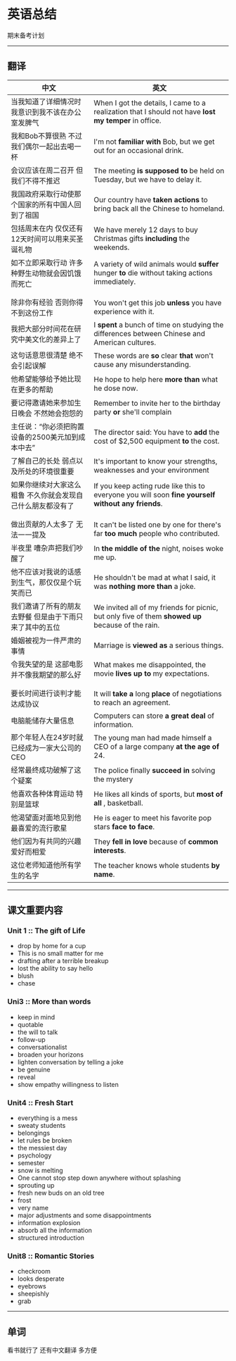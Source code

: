 # 英语总结

期末备考计划

<!-- more -->

----

## 翻译

| 中文                                                        | 英文                                                         |
| ----------------------------------------------------------- | ------------------------------------------------------------ |
| 当我知道了详细情况时 我意识到我不该在办公室发脾气           | When I got the details, I came to a realization that I should not have **lost my temper** in office. |
| 我和Bob不算很熟 不过我们偶尔一起出去喝一杯                  | I'm not **familiar with** Bob, but we get out for an occasional drink. |
| 会议应该在周二召开 但我们不得不推迟                         | The meeting **is supposed to** be held on Tuesday, but we have to delay it. |
| 我国政府采取行动使那个国家的所有中国人回到了祖国            | Our country have **taken actions** to bring back all the Chinese to homeland. |
| 包括周末在内 仅仅还有12天时间可以用来买圣诞礼物             | We have merely 12 days to buy Christmas gifts **including** the weekends. |
| 如不立即采取行动 许多种野生动物就会因饥饿而死亡             | A variety of wild animals would **suffer** hunger **to** die without taking actions immediately. |
|                                                             |                                                              |
|                                                             |                                                              |
| 除非你有经验 否则你得不到这份工作                           | You won't get this job **unless** you have experience with it. |
| 我把大部分时间花在研究中美文化的差异上了                    | I **spent** a bunch of time on studying the differences between Chinese and American cultures. |
| 这句话意思很清楚 绝不会引起误解                             | These words are **so** clear **that** won't cause any misunderstanding. |
| 他希望能够给予她比现在更多的帮助                            | He hope to help here **more than** what he dose now.         |
| 要记得邀请她来参加生日晚会 不然她会抱怨的                   | Remember to invite her to the birthday party **or** she'll complain |
| 主任说：“你必须把购置设备的2500美元加到成本中去”            | The director said: You have to **add** the cost of $2,500 equipment **to** the cost. |
| 了解自己的长处 弱点以及所处的环境很重要                     | It's important to know your strengths, weaknesses and your environment |
| 如果你继续对大家这么粗鲁 不久你就会发现自己什么朋友都没有了 | If you keep acting rude like this to everyone you will soon **fine yourself without any friends**. |
|                                                             |                                                              |
|                                                             |                                                              |
| 做出贡献的人太多了 无法一一提及                             | It can't be listed one by one for there's far **too much** people who contributed. |
| 半夜里 嘈杂声把我们吵醒了                                   | In **the middle of the** night, noises woke me up.           |
| 他不应该对我说的话感到生气，那仅仅是个玩笑而已              | He shouldn't be mad at what I said, it was **nothing more than** a joke. |
| 我们邀请了所有的朋友去野餐 但是由于下雨只来了其中的五位     | We invited all of my friends for picnic, but only five of them **showed up** because of the rain. |
| 婚姻被视为一件严肃的事情                                    | Marriage is **viewed as** a serious things.                  |
| 令我失望的是 这部电影 并不像我期望的那么好                  | What makes me disappointed, the movie **lives up to** my expectations. |
|                                                             |                                                              |
|                                                             |                                                              |
| 要长时间进行谈判才能达成协议                                | It will **take a** long **place** of negotiations to reach an agreement. |
| 电脑能储存大量信息                                          | Computers can store **a great deal** of information.         |
| 那个年轻人在24岁时就已经成为一家大公司的CEO                 | The young man had made himself a CEO of a large company **at the age of** 24. |
| 经常最终成功破解了这个疑案                                  | The police finally **succeed in** solving the mystery        |
| 他喜欢各种体育运动 特别是篮球                               | He likes all kinds of sports, but **most of all** , basketball. |
| 他渴望面对面地见到他最喜爱的流行歌星                        | He is eager to meet his favorite pop stars **face to face**. |
| 他们因为有共同的兴趣爱好而相爱                              | They **fell in love** because of **common interests**.       |
| 这位老师知道他所有学生的名字                                | The teacher knows whole students **by name**.                |

---

## 课文重要内容



### Unit 1 :: The gift of Life

-   drop by home for a cup
-   This is no small matter for me
-   drafting after a terrible breakup
-   lost the ability to say hello
-   blush
-   chase



### Uni3 :: More than words

-   keep in mind
-   quotable
-   the will to talk
-   follow-up
-   conversationalist
-   broaden your horizons
-   lighten conversation by telling a joke
-   be genuine
-   reveal
-   show empathy willingness to listen



### Unit4 :: Fresh Start

-   everything is a mess
-   sweaty students
-   belongings
-   let rules be broken
-   the messiest day
-   psychology
-   semester
-   snow is melting
-   One cannot stop step down anywhere without splashing
-   sprouting up
-   fresh new buds on an old tree
-   frost
-   very name
-   major adjustments and some disappointments
-   information explosion
-   absorb all the information
-   structured introduction



### Unit8 :: Romantic Stories

-   checkroom
-   looks desperate 
-   eyebrows
-   sheepishly
-   grab



---

## 单词

看书就行了 还有中文翻译 多方便

